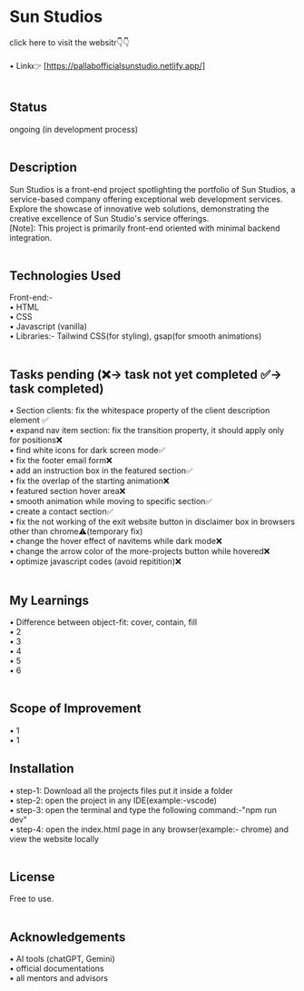 # Sun Studios

click here to visit the websitr👇👇<br><br>
• Link👉 [https://pallabofficialsunstudio.netlify.app/]<br><br>
  

## Status
ongoing (in development process)<br><br> 


## Description
Sun Studios is a front-end project spotlighting the portfolio of Sun Studios, a service-based company offering exceptional web development services. Explore the showcase of innovative web solutions, demonstrating the creative excellence of Sun Studio's service offerings.<br> [Note]: This project is primarily front-end oriented with minimal backend integration.<br><br>  


## Technologies Used
Front-end:-<br>
• HTML<br>
• CSS<br>
• Javascript (vanilla)<br>
• Libraries:- Tailwind CSS(for styling), gsap(for smooth animations)<br><br>  


## Tasks pending (❌-> task not yet completed  ✅-> task completed)
•	Section clients: fix the whitespace property of the client description element ✅<br>
•	expand nav item section: fix the transition property, it should apply only for positions❌ <br>
•	find white icons for dark screen mode✅<br>
•	fix the footer email form❌<br>
•	add an instruction box in the featured section✅<br>
•	fix the overlap of the starting animation❌<br>
•	featured section hover area❌<br>
•	smooth animation while moving to specific section✅<br>
•	create a contact section✅<br>
•	fix the not working of the exit website button in disclaimer box in browsers other than chrome⚠️(temporary fix)<br>
•	change the hover effect of navitems while dark mode❌<br>
•	change the arrow color of the more-projects button while hovered❌<br>
•	optimize javascript codes (avoid repitition)❌<br><br>


## My Learnings
•	Difference between object-fit: cover, contain, fill<br>
•	2<br>
•	3<br>
•	4<br>
•	5<br>
•	6<br><br>


## Scope of Improvement
•	1<br>
•	1<br>



## Installation
•	step-1: Download all the projects files put it inside a folder<br>
•	step-2: open the project in any IDE(example:-vscode)<br>
•	step-3: open the terminal and type the following command:-"npm run dev"<br>
•	step-4: open the index.html page in any browser(example:- chrome) and view the website locally<br><br>


## License
Free to use.<br><br>


## Acknowledgements
•	AI tools (chatGPT, Gemini)<br>
•	official documentations<br>
•	all mentors and advisors<br><br>
